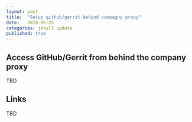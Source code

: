 ```yaml
---
layout: post
title:  "Setup github/gerrit behind compagny proxy"
date:   2018-06-25
categories: jekyll update
published: true
---
```

## Access GitHub/Gerrit from behind the company proxy

TBD

## Links

TBD


